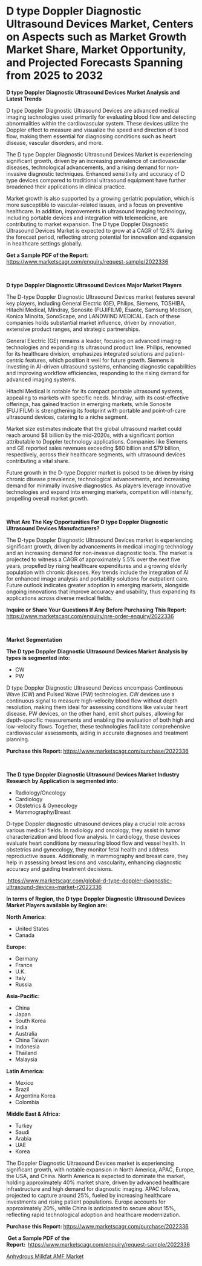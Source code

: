 <p><h1>D type Doppler Diagnostic Ultrasound Devices Market, Centers on Aspects such as Market Growth Market Share, Market Opportunity, and Projected Forecasts Spanning from 2025 to 2032</h1></p><p><strong>D type Doppler Diagnostic Ultrasound Devices Market Analysis and Latest Trends</strong></p>
<p><p>D type Doppler Diagnostic Ultrasound Devices are advanced medical imaging technologies used primarily for evaluating blood flow and detecting abnormalities within the cardiovascular system. These devices utilize the Doppler effect to measure and visualize the speed and direction of blood flow, making them essential for diagnosing conditions such as heart disease, vascular disorders, and more.</p><p>The D type Doppler Diagnostic Ultrasound Devices Market is experiencing significant growth, driven by an increasing prevalence of cardiovascular diseases, technological advancements, and a rising demand for non-invasive diagnostic techniques. Enhanced sensitivity and accuracy of D type devices compared to traditional ultrasound equipment have further broadened their applications in clinical practice.</p><p>Market growth is also supported by a growing geriatric population, which is more susceptible to vascular-related issues, and a focus on preventive healthcare. In addition, improvements in ultrasound imaging technology, including portable devices and integration with telemedicine, are contributing to market expansion. The D type Doppler Diagnostic Ultrasound Devices Market is expected to grow at a CAGR of 12.8% during the forecast period, reflecting strong potential for innovation and expansion in healthcare settings globally.</p></p>
<p><strong>Get a Sample PDF of the Report:&nbsp;</strong> <a href="https://www.marketscagr.com/enquiry/request-sample/2022336?utm_campaign=2756&utm_medium=2&utm_source=Github&utm_content=ia&utm_term=29032025&utm_id=d-type-doppler-diagnostic-ultrasound-devices">https://www.marketscagr.com/enquiry/request-sample/2022336</a></p>
<p>&nbsp;</p>
<p><strong>D type Doppler Diagnostic Ultrasound Devices Major Market Players</strong></p>
<p><p>The D-type Doppler Diagnostic Ultrasound Devices market features several key players, including General Electric (GE), Philips, Siemens, TOSHIBA, Hitachi Medical, Mindray, Sonosite (FUJIFILM), Esaote, Samsung Medison, Konica Minolta, SonoScape, and LANDWIND MEDICAL. Each of these companies holds substantial market influence, driven by innovation, extensive product ranges, and strategic partnerships.</p><p>General Electric (GE) remains a leader, focusing on advanced imaging technologies and expanding its ultrasound product line. Philips, renowned for its healthcare division, emphasizes integrated solutions and patient-centric features, which position it well for future growth. Siemens is investing in AI-driven ultrasound systems, enhancing diagnostic capabilities and improving workflow efficiencies, responding to the rising demand for advanced imaging systems.</p><p>Hitachi Medical is notable for its compact portable ultrasound systems, appealing to markets with specific needs. Mindray, with its cost-effective offerings, has gained traction in emerging markets, while Sonosite (FUJIFILM) is strengthening its footprint with portable and point-of-care ultrasound devices, catering to a niche segment.</p><p>Market size estimates indicate that the global ultrasound market could reach around $8 billion by the mid-2020s, with a significant portion attributable to Doppler technology applications. Companies like Siemens and GE reported sales revenues exceeding $60 billion and $79 billion, respectively, across their healthcare segments, with ultrasound devices contributing a vital share.</p><p>Future growth in the D-type Doppler market is poised to be driven by rising chronic disease prevalence, technological advancements, and increasing demand for minimally invasive diagnostics. As players leverage innovative technologies and expand into emerging markets, competition will intensify, propelling overall market growth.</p></p>
<p>&nbsp;</p>
<p><strong>What Are The Key Opportunities For D type Doppler Diagnostic Ultrasound Devices Manufacturers?</strong></p>
<p><p>The D-type Doppler Diagnostic Ultrasound Devices market is experiencing significant growth, driven by advancements in medical imaging technology and an increasing demand for non-invasive diagnostic tools. The market is projected to witness a CAGR of approximately 5.5% over the next five years, propelled by rising healthcare expenditures and a growing elderly population with chronic diseases. Key trends include the integration of AI for enhanced image analysis and portability solutions for outpatient care. Future outlook indicates greater adoption in emerging markets, alongside ongoing innovations that improve accuracy and usability, thus expanding its applications across diverse medical fields.</p></p>
<p><strong>Inquire or Share Your Questions If Any Before Purchasing This Report:</strong> <a href="https://www.marketscagr.com/enquiry/pre-order-enquiry/2022336?utm_campaign=2756&utm_medium=2&utm_source=Github&utm_content=ia&utm_term=29032025&utm_id=d-type-doppler-diagnostic-ultrasound-devices">https://www.marketscagr.com/enquiry/pre-order-enquiry/2022336</a></p>
<p>&nbsp;</p>
<p><strong>Market Segmentation</strong></p>
<p><strong>The D type Doppler Diagnostic Ultrasound Devices Market Analysis by types is segmented into:</strong></p>
<p><ul><li>CW</li><li>PW</li></ul></p>
<p><p>D type Doppler Diagnostic Ultrasound Devices encompass Continuous Wave (CW) and Pulsed Wave (PW) technologies. CW devices use a continuous signal to measure high-velocity blood flow without depth resolution, making them ideal for assessing conditions like valvular heart disease. PW devices, on the other hand, emit short pulses, allowing for depth-specific measurements and enabling the evaluation of both high and low-velocity flows. Together, these technologies facilitate comprehensive cardiovascular assessments, aiding in accurate diagnoses and treatment planning.</p></p>
<p><strong>Purchase this Report:&nbsp;</strong><a href="https://www.marketscagr.com/purchase/2022336?utm_campaign=2756&utm_medium=2&utm_source=Github&utm_content=ia&utm_term=29032025&utm_id=d-type-doppler-diagnostic-ultrasound-devices">https://www.marketscagr.com/purchase/2022336</a></p>
<p>&nbsp;</p>
<p><strong>The D type Doppler Diagnostic Ultrasound Devices Market Industry Research by Application is segmented into:</strong></p>
<p><ul><li>Radiology/Oncology</li><li>Cardiology</li><li>Obstetrics & Gynecology</li><li>Mammography/Breast</li></ul></p>
<p><p>D-type Doppler diagnostic ultrasound devices play a crucial role across various medical fields. In radiology and oncology, they assist in tumor characterization and blood flow analysis. In cardiology, these devices evaluate heart conditions by measuring blood flow and vessel health. In obstetrics and gynecology, they monitor fetal health and address reproductive issues. Additionally, in mammography and breast care, they help in assessing breast lesions and vascularity, enhancing diagnostic accuracy and guiding treatment decisions.</p></p>
<p><a href="https://www.marketscagr.com/global-d-type-doppler-diagnostic-ultrasound-devices-market-r2022336?utm_campaign=2756&utm_medium=2&utm_source=Github&utm_content=ia&utm_term=29032025&utm_id=d-type-doppler-diagnostic-ultrasound-devices">&nbsp;https://www.marketscagr.com/global-d-type-doppler-diagnostic-ultrasound-devices-market-r2022336</a></p>
<p><strong>In terms of Region, the D type Doppler Diagnostic Ultrasound Devices Market Players available by Region are:</strong></p>
<p>
    <p> <strong> North America: </strong>
        <ul>
            <li>United States</li>
            <li>Canada</li>
        </ul>
        </p> 
    <p> <strong> Europe: </strong>
        <ul>
            <li>Germany</li>
            <li>France</li>
            <li>U.K.</li>
            <li>Italy</li>
            <li>Russia</li>
        </ul>
        </p> 
    <p> <strong> Asia-Pacific: </strong>
        <ul>
            <li>China</li>
            <li>Japan</li>
            <li>South Korea</li>
            <li>India</li>
            <li>Australia</li>
            <li>China Taiwan</li>
            <li>Indonesia</li>
            <li>Thailand</li>
            <li>Malaysia</li>
        </ul>
        </p> 
    <p> <strong> Latin America: </strong>
        <ul>
            <li>Mexico</li>
            <li>Brazil</li>
            <li>Argentina Korea</li>
            <li>Colombia</li>
        </ul>
        </p> 
    <p> <strong> Middle East & Africa: </strong>
        <ul>
            <li>Turkey</li>
            <li>Saudi</li>
            <li>Arabia</li>
            <li>UAE</li>
            <li>Korea</li>
        </ul>
    </p>
    </p>
<p><p>The Doppler Diagnostic Ultrasound Devices market is experiencing significant growth, with notable expansion in North America, APAC, Europe, the USA, and China. North America is expected to dominate the market, holding approximately 40% market share, driven by advanced healthcare infrastructure and high demand for diagnostic imaging. APAC follows, projected to capture around 25%, fueled by increasing healthcare investments and rising patient populations. Europe accounts for approximately 20%, while China is anticipated to secure about 15%, reflecting rapid technological adoption and healthcare modernization.</p></p>
<p><strong>Purchase this Report: </strong><a href="https://www.marketscagr.com/purchase/2022336?utm_campaign=2756&utm_medium=2&utm_source=Github&utm_content=ia&utm_term=29032025&utm_id=d-type-doppler-diagnostic-ultrasound-devices">https://www.marketscagr.com/purchase/2022336</a></p>
<p>&nbsp;<strong>Get a Sample PDF of the Report:&nbsp;&nbsp;</strong><a href="https://www.marketscagr.com/enquiry/request-sample/2022336?utm_campaign=2756&utm_medium=2&utm_source=Github&utm_content=ia&utm_term=29032025&utm_id=d-type-doppler-diagnostic-ultrasound-devices">https://www.marketscagr.com/enquiry/request-sample/2022336</a></p>
<p><strong></strong></p>
<p><p><a href="https://github.com/ElviraLeka1962/Market-Research-Report-List-1/blob/main/anhydrous-milkfat-amf-market.md?utm_campaign=2756&utm_medium=2&utm_source=Github&utm_content=ia&utm_term=29032025&utm_id=d-type-doppler-diagnostic-ultrasound-devices">Anhydrous Milkfat AMF Market</a></p></p>